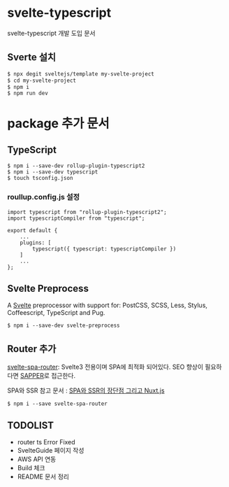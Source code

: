 
# svelte-typescript
svelte-typescript 개발 도입 문서

## Sverte 설치
```bash
$ npx degit sveltejs/template my-svelte-project
$ cd my-svelte-project
$ npm i
$ npm run dev
```

# package 추가 문서
## TypeScript
```
$ npm i --save-dev rollup-plugin-typescript2
$ npm i --save-dev typescript
$ touch tsconfig.json
```

### roullup.config.js 설정
```
import typescript from "rollup-plugin-typescript2";
import typescriptCompiler from "typescript";

export default {
    ...
	plugins: [
		typescript({ typescript: typescriptCompiler })
	]
    ...
};

```

## Svelte Preprocess
A [Svelte](https://svelte.dev/) preprocessor with support for: PostCSS, SCSS, Less, Stylus, Coffeescript, TypeScript and Pug.
```
$ npm i --save-dev svelte-preprocess
```

## Router 추가
[svelte-spa-router](https://github.com/ItalyPaleAle/svelte-spa-router): Svelte3 전용이며 SPA에 최적화 되어있다.
SEO 향상이 필요하다면 [SAPPER](https://sapper.svelte.dev/)로 접근한다.

SPA와 SSR 참고 문서 : 
[SPA와 SSR의 장단점 그리고 Nuxt.js](https://medium.com/aha-official/%EC%95%84%ED%95%98-%ED%94%84%EB%A1%A0%ED%8A%B8-%EA%B0%9C%EB%B0%9C%EA%B8%B0-1-spa%EC%99%80-ssr%EC%9D%98-%EC%9E%A5%EB%8B%A8%EC%A0%90-%EA%B7%B8%EB%A6%AC%EA%B3%A0-nuxt-js-cafdc3ac2053) 

```
$ npm i --save svelte-spa-router
```

## TODOLIST
- router ts Error Fixed
- SvelteGuide 페이지 작성
- AWS API 연동
- Build 체크
- README 문서 정리